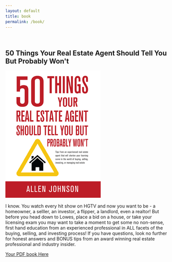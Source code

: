 ```yaml
---
layout: default
title: book
permalink: /book/
---
```


<br>

<h2>50 Things Your Real Estate Agent Should Tell You But Probably Won't</h2>

<p><a href="https://www.amazon.com/Things-Estate-Agent-Should-Probably-ebook/dp/B081K6QPSY" target="_blank"><img src="/img/EbookCover.jpg"></a></p>

<p>I know. You watch every hit show on HGTV and now you want to be - a homeowner, a selller, an investor, a flipper, a landlord, even a realtor! But before you head down to Lowes, place a bid on a house, or take your licensing exam you may want to take a moment to get some no non-sense, first hand education from an experienced professional in ALL facets of the buying, selling, and investing process! If you have questions, look no further for honest answers and BONUS tips from an award winning real estate professional and industry insider.</p>

<p><a href="https://app.cloudcannon.com/18578/editor#/site/78741/browser/img:/browser/img/50Things.pdf" target="_blank">Your PDF book Here</a></p>
